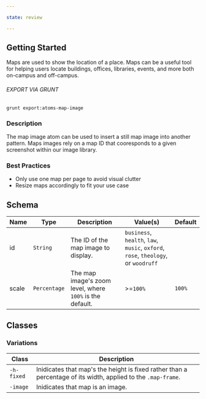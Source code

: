 ```yaml
---

state: review

---
```


## Getting Started

Maps are used to show the location of a place. Maps can be a useful tool for helping users locate buildings, offices, libraries, events, and more both on-campus and off-campus.

###### EXPORT VIA GRUNT

```
grunt export:atoms-map-image
```


### Description

The map image atom can be used to insert a still map image into another pattern. Maps images rely on a map ID that cooresponds to a given screenshot within our image library.


### Best Practices

- Only use one map per page to avoid visual clutter
- Resize maps accordingly to fit your use case


## Schema

| Name        | Type          | Description                                                                                           | Value(s)            | Default   |
|-------------|---------------|-------------------------------------------------------------------------------------------------------|---------------------|-----------|
| id          | `String`      | The ID of the map image to display.                                                                   | `business`, `health`, `law`, `music`, `oxford`, `rose`, `theology`, or `woodruff` |           |
| scale        | `Percentage` | The map image's zoom level, where `100%` is the default.                                              | >=`100%`             | `100%`      |


## Classes

### Variations

| Class       | Description                                                                                                   |
|-------------|---------------------------------------------------------------------------------------------------------------|
| `-h-fixed`  | Inidicates that map's the height is fixed rather than a percentage of its width, applied to the `.map-frame`. |
| `-image`    | Inidicates that map is an image.                                                                              |
